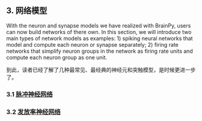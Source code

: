 ## 3. 网络模型

With the neuron and synapse models we have realized with BrainPy, users can now build networks of there own. In this section, we will introduce two main types of network models as examples: 1) spiking neural networks that model and compute each neuron or synapse separately; 2) firing rate networks that simplify neuron groups in the network as firing rate units and compute each neuron group as one unit.

到此，读者已经了解了几种最常见、最经典的神经元和突触模型，是时候更进一步了。

### 3.1 [脉冲神经网络](networks/spiking_neural_networks.md)

### 3.2 [发放率神经网络](networks/rate_models.md)